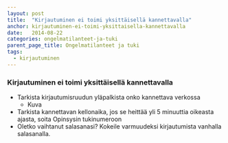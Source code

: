 ```yaml
---
layout: post
title:  "Kirjautuminen ei toimi yksittäisellä kannettavalla"
anchor: kirjautuminen-ei-toimi-yksittaisella-kannettavalla
date:   2014-08-22
categories: ongelmatilanteet-ja-tuki
parent_page_title: Ongelmatilanteet ja tuki
tags:
  - kirjautuminen
---
```


### <a name="kirjautuminen-ei-toimi-yksittaisella-kannettavalla">Kirjautuminen ei toimi yksittäisellä kannettavalla</a>

* Tarkista kirjautumisruudun yläpalkista onko kannettava verkossa
  * Kuva
* Tarkista kannettavan kellonaika, jos se heittää yli 5 minuuttia oikeasta ajasta, soita Opinsysin tukinumeroon
* Oletko vaihtanut salasanasi? Kokeile varmuudeksi kirjautumista vanhalla salasanalla.